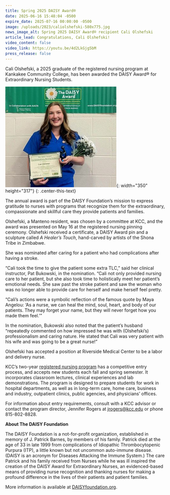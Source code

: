 ```yaml
---
title: Spring 2025 DAISY Award®
date: 2025-06-16 15:48:04 -0500
expire_date: 2025-07-16 00:00:00 -0500
image: /uploads/2023/caliolshefski-580x775.jpg
news_image_alt: Spring 2025 DAISY Award® recipient Cali Olshefski
article_lead: Congratulations, Cali Olshefski!
video_content: false
video_link: https://youtu.be/4d2LkGjg5bM
press_release: false
---
```

Cali Olshefski, a 2025 graduate of the registered nursing program at Kankakee Community College, has been awarded the DAISY Award® for Extraordinary Nursing Students.

![Spring 2025 DAISY Award® recipient Cali Olshefski](/uploads/2023/caliolshefski-350x417.jpg "Spring 2025 DAISY Award® recipient Cali Olshefski"){: width="350" height="317"}
{: .center-this-text}

The annual award is part of the DAISY Foundation’s mission to express gratitude to nurses with programs that recognize them for the extraordinary, compassionate and skillful care they provide patients and families.

Olshefski, a Manteno resident, was chosen by a committee at KCC, and the award was presented on May 16 at the registered nursing pinning ceremony. Olshefski received a certificate, a DAISY Award pin and a sculpture called *A Healer’s Touch*, hand-carved by artists of the Shona Tribe in Zimbabwe.

She was nominated after caring for a patient who had complications after having a stroke.

“Cali took the time to give the patient some extra TLC,” said her clinical instructor, Pat Bukowski, in the nomination. “Cali not only provided nursing care to her patient, but she also took time to holistically meet her patient’s emotional needs. She saw past the stroke patient and saw the woman who was no longer able to provide care for herself and make herself feel pretty.

“Cali’s actions were a symbolic reflection of the famous quote by Maya Angelou: ‘As a nurse, we can heal the mind, soul, heart, and body of our patients. They may forget your name, but they will never forget how you made them feel.’”

In the nomination, Bukowski also noted that the patient’s husband “repeatedly commented on how impressed he was with (Olshefski’s) professionalism and caring nature. He stated that Cali was very patient with his wife and was going to be a great nurse!”

Olshefski has accepted a position at Riverside Medical Center to be a labor and delivery nurse.

KCC’s two-year [registered nursing program](https://kcc.smartcatalogiq.com/en/current/academic-catalog/programs/nursing-options/registered-nursing-aas/) has a competitive entry process, and accepts new students each fall and spring semester. It incorporates classroom lectures, clinical experiences and lab demonstrations. The program is designed to prepare students for work in hospital departments, as well as in long-term care, home care, business and industry, outpatient clinics, public agencies, and physicians’ offices.

For information about entry requirements, consult with a KCC advisor or contact the program director, Jennifer Rogers at [jrogers@kcc.edu](mailto:jrogers@kcc.edu) or phone 815-802-8828.

**About The DAISY Foundation**

The DAISY Foundation is a not-for-profit organization, established in memory of J. Patrick Barnes, by members of his family. Patrick died at the age of 33 in late 1999 from complications of Idiopathic Thrombocytopenic Purpura (ITP), a little known but not uncommon auto-immune disease. (DAISY is an acronym for Diseases Attacking the Immune System.) The care Patrick and his family received from Nurses while he was ill inspired the creation of the DAISY Award for Extraordinary Nurses, an evidenced-based means of providing nurse recognition and thanking nurses for making a profound difference in the lives of their patients and patient families.

More information is available at [DAISYfoundation.org](http://DAISYfoundation.org).